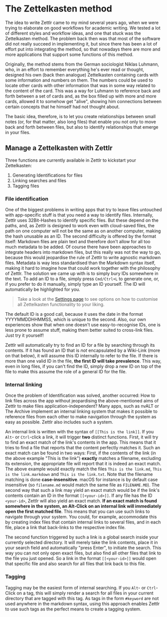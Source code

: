 # The Zettelkasten method

The idea to write Zettlr came to my mind several years ago, when we were trying to elaborate on good workflows for academic writing. We tested a lot of different styles and workflow ideas, and one that stuck was the Zettelkasten method. The problem back then was that most of the software did not really succeed in implementing it, but since there has been a lot of effort put into integrating the method, so that nowadays there are more and more applications that support some functions of this method.

Originally, the method stems from the German sociologist Niklas Luhmann, who, in an effort to remember everything he's ever read or thought, designed his own (back then analogue) Zettelkasten containing cards with some information and numbers on them. The numbers could be used to locate other cards with other information that was in some way related to the content of the card. This was a way for Luhmann to reference back and forth between a set of cards and, as the box filled up with more and more cards, allowed it to somehow get "alive", showing him connections between certain concepts that he himself had not thought about.

The basic idea, therefore, is to let you create relationships between small notes (or, for that matter, also long files) that enable you not only to move back and forth between files, but also to identify relationships that emerge in your files.

## Manage a Zettelkasten with Zettlr

Three functions are currently available in Zettlr to kickstart your Zettelkasten:

1. Generating Identifications for files
2. Linking searches and files
3. Tagging files

### File identification

One of the biggest problems in writing apps that try to leave files untouched with app-specific stuff is that you need a way to identify files. Internally, Zettlr uses 32Bit-Hashes to identify specific files. But these depend on the paths, and, as Zettlr is designed to work even with cloud-saved files, the path on one computer will not be the same as on another computer, making the hash unusable as an ID. The second difficulty is offered by the format itself: Markdown files are plain text and therefore don't allow for all too much metadata to be added. Of course there have been approaches to integrate headers into markdown files, but this really was not the way to go, because this would jeopardise the rule of Zettlr to write agnostic markdown files. Metadata is way less standardised than the Markdown syntax itself, making it hard to imagine how that could work together with the philosophy of Zettlr. The solution we came up with is to simply bury IDs somewhere in the text. To add an ID to a file, simply press `Cmd/Ctrl+L` to generate one, or, if you prefer to do it manually, simply type an ID yourself. The ID will automatically be highlighted for you.

> Take a look at the [Settings page](../reference/settings.md) to see options on how to customise all Zettelkasten functionality to your liking.

The default ID is a good call, because it uses the date in the format YYYYMMDDHHMMSS, which is unique to the second. Also, our own experiences show that when one doesn't use easy-to-recognise IDs, one is less prone to assume stuff, making them better suited to cross-link files. Just try it yourself!

Zettlr will automatically try to find an ID for a file by searching through its contents. If it has found an ID that is _not_ encapsulated by a Wiki-Link (more on that below), it will assume this ID internally to refer to the file. If there is more than one valid ID in the file, **the first ID will take prevalence**. This way, even in long files, if you can't find the ID, simply drop a new ID on top of the file to make this assume the role of a general ID for the file.

### Internal linking

Once the problem of Identification was solved, another occurred: How to link files across the app without jeopardising the above-mentioned aims of Zettlr to make files application-independent? Many apps, such as nvALT or The Archive implement an internal linking system that makes it possible to reference files from each other to make navigation through the system as easy as possible. Zettlr also includes such a system.

An internal link is written with the syntax of `[[This is the link]]`. If you `Alt`- or `Ctrl`-click a link, it will trigger **two** distinct functions. First, it will try to find an exact match of the link's contents in the app. This means that it tries to find a file that reports that the content perfectly matches it. Such an exact match can be found in two ways: First, if the contents of the link (in the above example "This is the link") **exactly** matches a filename, excluding its extension, the appropriate file will report that it is indeed an exact match. The above example would exactly match the files `This is the link.md`, `This is the link.markdown` and `This is the link.txt`. Note that the filename matching is done **case-insensitive**. macOS for instance is by default case insensitive (so `filename.md` would match the same file as `FILENAME.MD`). The second way that such a link may yield an exact match would be if the link's contents contain an ID in the format `[[<your-id>]]`. If any file has the ID `<your-id>`, Zettlr will also yield an exact match. **If an exact match is found somewhere in the system, an Alt-Click on an internal link will immediately open the first matched file**. This means that you can use such links to navigate through your system. You could, for example, accommodate this by creating index files that contain internal links to several files, and in each file, place a link that back-links to the respective index file.

The second function triggered by such a link is a global search inside your currently selected directory. It will merely take the link contents, place it in your search field and automatically "press Enter", to initiate the search. This way you can not only open exact files, but also find all other files that link to the file you just opened. So a link in the format `[[<your-id>]]` would open that specific file and also search for all files that link back to this file.

### Tagging

Tagging may be the easiest form of internal searching. If you `Alt`- or `Ctrl`-Click on a tag, this will simply render a search for all files in your current directory that are tagged with this tag. As tags in the form `#keyword` are not used anywhere in the markdown syntax, using this approach enables Zettlr to use such tags as the perfect means to create a tagging system.

